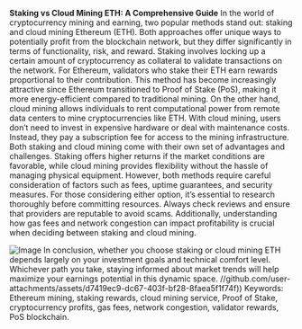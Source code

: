 **Staking vs Cloud Mining ETH: A Comprehensive Guide**
In the world of cryptocurrency mining and earning, two popular methods stand out: staking and cloud mining Ethereum (ETH). Both approaches offer unique ways to potentially profit from the blockchain network, but they differ significantly in terms of functionality, risk, and reward. 
Staking involves locking up a certain amount of cryptocurrency as collateral to validate transactions on the network. For Ethereum, validators who stake their ETH earn rewards proportional to their contribution. This method has become increasingly attractive since Ethereum transitioned to Proof of Stake (PoS), making it more energy-efficient compared to traditional mining.
On the other hand, cloud mining allows individuals to rent computational power from remote data centers to mine cryptocurrencies like ETH. With cloud mining, users don’t need to invest in expensive hardware or deal with maintenance costs. Instead, they pay a subscription fee for access to the mining infrastructure.
Both staking and cloud mining come with their own set of advantages and challenges. Staking offers higher returns if the market conditions are favorable, while cloud mining provides flexibility without the hassle of managing physical equipment. However, both methods require careful consideration of factors such as fees, uptime guarantees, and security measures.
For those considering either option, it’s essential to research thoroughly before committing resources. Always check reviews and ensure that providers are reputable to avoid scams. Additionally, understanding how gas fees and network congestion can impact profitability is crucial when deciding between staking and cloud mining.

![Image](https://github.com/user-attachments/assets/d7419ec9-dc67-403f-bf28-8faea5f1f74f)
In conclusion, whether you choose staking or cloud mining ETH depends largely on your investment goals and technical comfort level. Whichever path you take, staying informed about market trends will help maximize your earnings potential in this dynamic space.
 //github.com/user-attachments/assets/d7419ec9-dc67-403f-bf28-8faea5f1f74f))
Keywords: Ethereum mining, staking rewards, cloud mining service, Proof of Stake, cryptocurrency profits, gas fees, network congestion, validator rewards, PoS blockchain.
